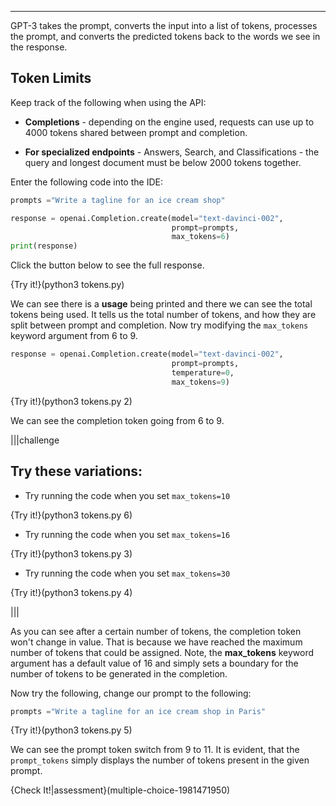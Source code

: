 ----

GPT-3 takes the prompt, converts the input into a list of tokens, processes the prompt, and converts the predicted tokens back to the words we see in the response.

## Token Limits
Keep track of the following when using the API:

* **Completions** - depending on the engine used, requests can use up to $4000$ tokens shared between prompt and completion.

* **For specialized endpoints** - Answers, Search, and Classifications - the query and longest document must be below $2000$ tokens together.

Enter the following code into the IDE:

```python
prompts ="Write a tagline for an ice cream shop"

response = openai.Completion.create(model="text-davinci-002", 
                                    prompt=prompts, 
                                    max_tokens=6)
print(response)
```
Click the button below to see the full response.

{Try it!}(python3 tokens.py)

We can see there is a <b>usage</b> being printed and there we can see the total tokens being used. It tells us the total number of tokens, and how they are split between prompt and completion. Now try modifying the `max_tokens` keyword argument from $6$ to $9$. 

```python
response = openai.Completion.create(model="text-davinci-002", 
                                    prompt=prompts, 
                                    temperature=0, 
                                    max_tokens=9)
```


{Try it!}(python3 tokens.py 2)

We can see the completion token going from $6$ to $9$. 


|||challenge
## Try these variations:

* Try running the code when you set `max_tokens=10`

{Try it!}(python3 tokens.py 6)

* Try running the code when you set `max_tokens=16`

{Try it!}(python3 tokens.py 3)

* Try running the code when you set `max_tokens=30`

{Try it!}(python3 tokens.py 4)

|||


As you can see after a certain number of tokens, the completion token won't change in value. That is because we have reached the maximum number of tokens that could be assigned. Note, the **max_tokens** keyword argument has a default value of 16 and simply sets a boundary for the number of tokens to be generated in the completion.

Now try the following, change our prompt to the following:
```python
prompts ="Write a tagline for an ice cream shop in Paris"
```
{Try it!}(python3 tokens.py 5)

We can see the prompt token switch from $9$ to $11$. It is evident, that the `prompt_tokens` simply displays the number of tokens present in the given prompt.

{Check It!|assessment}(multiple-choice-1981471950)
